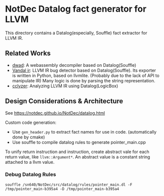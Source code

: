 # NotDec Datalog fact generator for LLVM

This directory contains a Datalog(especially, Souffle) fact extractor for LLVM IR.

## Related Works

- [dwad](https://gitlab.com/lbrande/dwad): A webassembly decompiler based on Datalog(Souffle)
- [Vandal ir](https://github.com/vandaltool/vandalir): LLVM IR bug detector based on Datalog(Souffle). Its exporter is written in Python, based on llvmlite. (Probably due to the lack of API to manipulate IR) Many logic is done by parsing the string representation.
- [cclyzer](https://github.com/plast-lab/cclyzer): Analyzing LLVM IR using Datalog(LogicBox)

## Design Considerations & Architecture

See https://notdec.github.io/NotDec/datalog.html

Custom code generation:
- Use `gen_header.py` to extract fact names for use in code. (automatically done by cmake)
- Use souffle to compile datalog rules to generate pointer_main.cpp

To unify return instruction and instruction, create abstract vale for each return value, like `llvm::Argument*`. An abstract value is a constant string attached to a llvm value.

### Debug Datalog Rules

```
souffle /sn640/NotDec/src/datalog/rules/pointer_main.dl -F /tmp/pointer_main-b395a4 -D /tmp/pointer_main-b395a4
```
